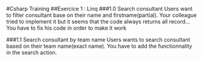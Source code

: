#Csharp Training
##Exercice 1 : Linq
###1.0 Search consultant
Users want to filter consultant base on their name and firstname(partial). Your colleague tried to implement it but it seems that the code always returns all record... 
You have to fix his code in order to make it work

###1.1 Search consultant by team name
Users wants to search consultant based on their team name(exact name). You have to add the functionnality in the search action.